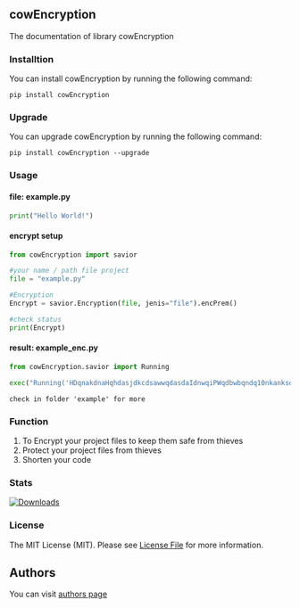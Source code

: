 ## cowEncryption
The documentation of library cowEncryption

### Installtion
You can install cowEncryption by running the following command:
```
pip install cowEncryption
```

### Upgrade
You can upgrade cowEncryption by running the following command:
```
pip install cowEncryption --upgrade
```

### Usage
#### file: example.py
```PYTHON
print("Hello World!")
```
#### encrypt setup
```PYTHON
from cowEncryption import savior

#your name / path file project
file = "example.py"

#Encryption
Encrypt = savior.Encryption(file, jenis="file").encPrem()

#check status
print(Encrypt)
```
#### result: example_enc.py
```PYTHON
from cowEncryption.savior import Running

exec("Running('HDqnakdnaHqhdasjdkcdsawwqdasdaIdnwqiPWqdbwbqndq10nkanksdsainvis02nksdnvsjdsajbdjsahhcxxfgxv7767ycv7767yc(hwdqndaKfskfinin2891313bOD(QJdsna(hwdqndaKHqhdasjdkcv7767ychdakshdq31ncwojdwinvis02nksdnvs51nicnaksnknec', 'running').decPrem('running')")
```
```check in folder 'example' for more```

### Function
1. To Encrypt your project files to keep them safe from thieves
2. Protect your project files from thieves
3. Shorten your code


### Stats
[![Downloads](https://pepy.tech/badge/cowencryption)](https://pepy.tech/project/cowencryption)

### License
The MIT License (MIT). Please see [License File](https://github.com/Latip176/cowEncryption/blob/main/LICENSE) for more information.

## Authors
You can visit [authors page](https://github.com/Latip176/cowEncryption/blob/main/AUTHORS) 
